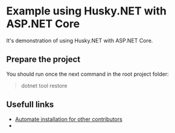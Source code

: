 # Example using Husky.NET with ASP.NET Core

It's demonstration of using Husky.NET with ASP.NET Core.

## Prepare the project

You should run once the next command in the root project folder:
> dotnet tool restore

## Usefull links
- [Automate installation for other contributors](https://alirezanet.github.io/Husky.Net/guide/automate.html#attach-husky-to-your-project)
- 
